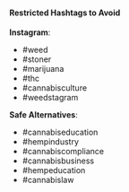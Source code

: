 #### Restricted Hashtags to Avoid

**Instagram**:
- #weed
- #stoner
- #marijuana
- #thc
- #cannabisculture
- #weedstagram

**Safe Alternatives**:
- #cannabiseducation
- #hempindustry
- #cannabiscompliance
- #cannabisbusiness
- #hempeducation
- #cannabislaw
